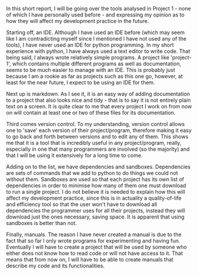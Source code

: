 In this short report, I will be going over the tools analysed in
Project 1 - none of which I have personally used before - and
expressing my opinion as to how they will affect my development
practice in the future.

Starting off, an IDE. Although I have used an IDE before (which may
seem like I am contradicting myself since I mentioned I have not used
any of the tools), I have never used an IDE for python programming. In
my short experience with python, I have always used a text editor to
write code. That being said, I always wrote relatively simple programs.
A project like 'project-1', which contains multiple different programs
as well as documentation, seems to be much easier to manage with an
IDE. This is probably just because I am a rookie as far as projects
such as this one go, however, at least for the near future, I expect to
be using an IDE for them.

Next up is markdown. As I see it, it is an easy way of adding
documentation to a project that also looks nice and tidy - that is to
say it is not entirely plain text on a screen. It is quite clear to me
that every project I work on from now on will contain at least one or
two of these files for its documentation.

Third comes version control. To my understanding, version control
allows one to 'save' each version of their project/program, therefore
making it easy to go back and forth between versions and to edit any of
them. This shows me that it is a tool that is incredibly useful in any
project/program, really, especially in one that many programmers are
involved (so the majority) and that I will be using it extensively for
a long time to come.

Adding on to the list, we have dependencies and sandboxes. Dependencies
are sets of commands that we add to python to do things we could not
without them. Sandboxes are used so that each project has its own list
of dependencies in order to minimise how many of them one must download
to run a single project. I do not believe it is needed to explain how
this will affect my development practice, since this is in actuality a
quality-of-life and efficiency tool so that the user won't have to
download all dependencies the programmer uses for all their projects,
instead they will download just the ones necessary, saving space. It is
apparent that using sandboxes is better than not.

Finally, manuals. The reason I have never created a manual is due to
the fact that so far I only wrote programs for experimenting and
having fun. Eventually I will have to create a project that will be
used by someone who either does not know how to read code or will not
have access to it. That means that from now on, I will have to be able
to create manuals that describe my code and its functionalities.
